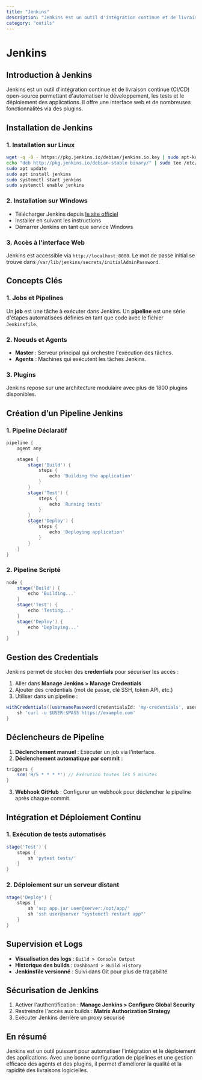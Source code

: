 ```yaml
---
title: "Jenkins"
description: "Jenkins est un outil d'intégration continue et de livraison continue (CI/CD) open-source permettant d'automatiser le développement, les tests et le déploiement des applications. Il offre une interface web et de nombreuses fonctionnalités via des plugins."
category: "outils"
---
```


# Jenkins

## Introduction à Jenkins

Jenkins est un outil d'intégration continue et de livraison continue (CI/CD) open-source permettant d'automatiser le développement, les tests et le déploiement des applications. Il offre une interface web et de nombreuses fonctionnalités via des plugins.

## Installation de Jenkins

### 1. **Installation sur Linux**
```bash
wget -q -O - https://pkg.jenkins.io/debian/jenkins.io.key | sudo apt-key add -
echo "deb http://pkg.jenkins.io/debian-stable binary/" | sudo tee /etc/apt/sources.list.d/jenkins.list
sudo apt update
sudo apt install jenkins
sudo systemctl start jenkins
sudo systemctl enable jenkins
```

### 2. **Installation sur Windows**
- Télécharger Jenkins depuis [le site officiel](https://www.jenkins.io/)
- Installer en suivant les instructions
- Démarrer Jenkins en tant que service Windows

### 3. **Accès à l'interface Web**
Jenkins est accessible via `http://localhost:8080`. Le mot de passe initial se trouve dans `/var/lib/jenkins/secrets/initialAdminPassword`.

## Concepts Clés

### 1. **Jobs et Pipelines**
Un **job** est une tâche à exécuter dans Jenkins. Un **pipeline** est une série d'étapes automatisées définies en tant que code avec le fichier `Jenkinsfile`.

### 2. **Noeuds et Agents**
- **Master** : Serveur principal qui orchestre l'exécution des tâches.
- **Agents** : Machines qui exécutent les tâches Jenkins.

### 3. **Plugins**
Jenkins repose sur une architecture modulaire avec plus de 1800 plugins disponibles.

## Création d’un Pipeline Jenkins

### 1. **Pipeline Déclaratif**
```groovy
pipeline {
    agent any

    stages {
        stage('Build') {
            steps {
                echo 'Building the application'
            }
        }
        stage('Test') {
            steps {
                echo 'Running tests'
            }
        }
        stage('Deploy') {
            steps {
                echo 'Deploying application'
            }
        }
    }
}
```

### 2. **Pipeline Scripté**
```groovy
node {
    stage('Build') {
        echo 'Building...'
    }
    stage('Test') {
        echo 'Testing...'
    }
    stage('Deploy') {
        echo 'Deploying...'
    }
}
```

## Gestion des Credentials

Jenkins permet de stocker des **credentials** pour sécuriser les accès :
1. Aller dans **Manage Jenkins > Manage Credentials**
2. Ajouter des credentials (mot de passe, clé SSH, token API, etc.)
3. Utiliser dans un pipeline :
```groovy
withCredentials([usernamePassword(credentialsId: 'my-credentials', usernameVariable: 'USER', passwordVariable: 'PASS')]) {
    sh 'curl -u $USER:$PASS https://example.com'
}
```

## Déclencheurs de Pipeline

1. **Déclenchement manuel** : Exécuter un job via l'interface.
2. **Déclenchement automatique par commit** :
```groovy
triggers {
    scm('H/5 * * * *') // Exécution toutes les 5 minutes
}
```
3. **Webhook GitHub** : Configurer un webhook pour déclencher le pipeline après chaque commit.

## Intégration et Déploiement Continu

### 1. **Exécution de tests automatisés**
```groovy
stage('Test') {
    steps {
        sh 'pytest tests/'
    }
}
```

### 2. **Déploiement sur un serveur distant**
```groovy
stage('Deploy') {
    steps {
        sh 'scp app.jar user@server:/opt/app/'
        sh 'ssh user@server "systemctl restart app"'
    }
}
```

## Supervision et Logs

- **Visualisation des logs** : `Build > Console Output`
- **Historique des builds** : `Dashboard > Build History`
- **Jenkinsfile versionné** : Suivi dans Git pour plus de traçabilité

## Sécurisation de Jenkins

1. Activer l'authentification : **Manage Jenkins > Configure Global Security**
2. Restreindre l'accès aux builds : **Matrix Authorization Strategy**
3. Exécuter Jenkins derrière un proxy sécurisé

## En résumé
Jenkins est un outil puissant pour automatiser l'intégration et le déploiement des applications. Avec une bonne configuration de pipelines et une gestion efficace des agents et des plugins, il permet d'améliorer la qualité et la rapidité des livraisons logicielles.